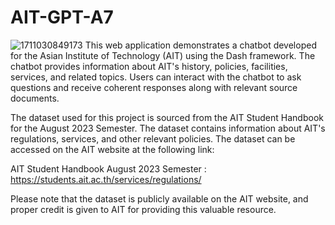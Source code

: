 # AIT-GPT-A7
![1711030849173](https://github.com/Munthitra/AIT-GPT-A7/assets/141125180/98810e75-cf31-4b76-b5f5-f30794d26509)
This web application demonstrates a chatbot developed for the Asian Institute of Technology (AIT) using the Dash framework. The chatbot provides information about AIT's history, policies, facilities, services, and related topics. Users can interact with the chatbot to ask questions and receive coherent responses along with relevant source documents.

The dataset used for this project is sourced from the AIT Student Handbook for the August 2023 Semester. The dataset contains information about AIT's regulations, services, and other relevant policies. The dataset can be accessed on the AIT website at the following link:

AIT Student Handbook August 2023 Semester : https://students.ait.ac.th/services/regulations/

Please note that the dataset is publicly available on the AIT website, and proper credit is given to AIT for providing this valuable resource.
